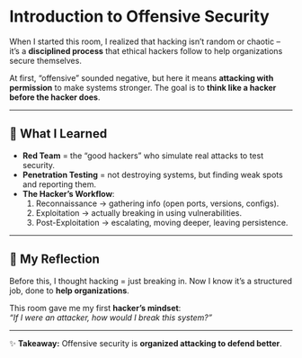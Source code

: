 # Introduction to Offensive Security

When I started this room, I realized that hacking isn’t random or chaotic – it’s a **disciplined process** that ethical hackers follow to help organizations secure themselves.  

At first, “offensive” sounded negative, but here it means **attacking with permission** to make systems stronger. The goal is to **think like a hacker before the hacker does**.

---

## 🔹 What I Learned
- **Red Team** = the “good hackers” who simulate real attacks to test security.
- **Penetration Testing** = not destroying systems, but finding weak spots and reporting them.
- **The Hacker’s Workflow**:
  1. Reconnaissance → gathering info (open ports, versions, configs).
  2. Exploitation → actually breaking in using vulnerabilities.
  3. Post-Exploitation → escalating, moving deeper, leaving persistence.

---

## 🔹 My Reflection
Before this, I thought hacking = just breaking in. Now I know it’s a structured job, done to **help organizations**.  

This room gave me my first **hacker’s mindset**:  
*“If I were an attacker, how would I break this system?”*

---

✨ **Takeaway:** Offensive security is **organized attacking to defend better**.
